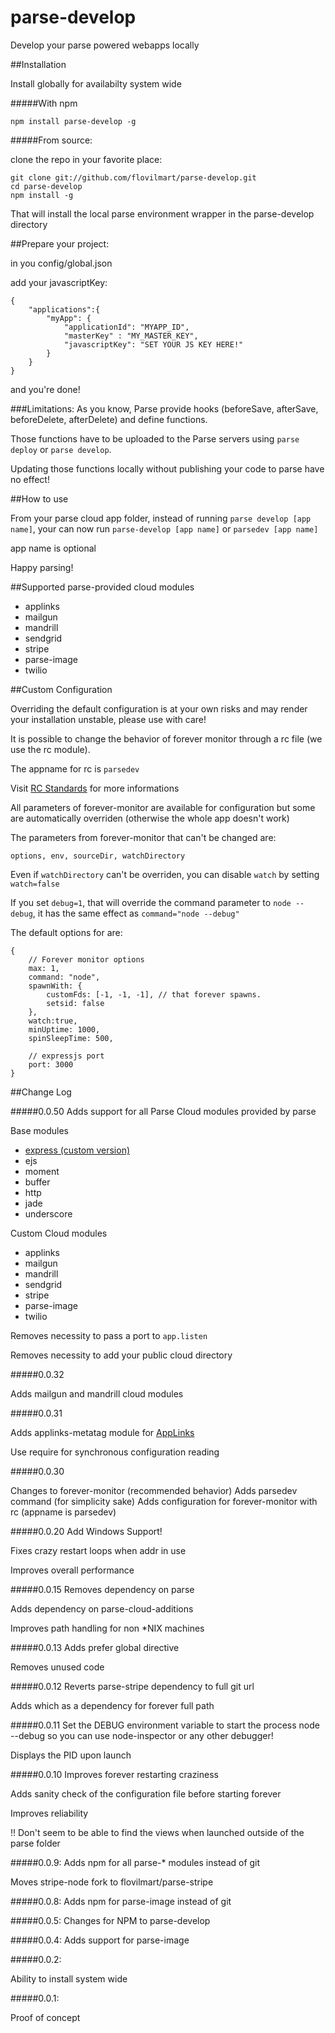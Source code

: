 parse-develop
=========

Develop your parse powered webapps locally

##Installation

Install globally for availabilty system wide

#####With npm
	
	npm install parse-develop -g

#####From source:

clone the repo in your favorite place:

	git clone git://github.com/flovilmart/parse-develop.git
	cd parse-develop
	npm install -g
	
That will install the local parse environment wrapper in the parse-develop directory

##Prepare your project:

in you config/global.json

add your javascriptKey:

	{
		"applications":{
			"myApp": {
				"applicationId": "MYAPP_ID",
				"masterKey" : "MY_MASTER_KEY",
				"javascriptKey": "SET YOUR JS KEY HERE!"
			}
		} 
	}

and you're done!


###Limitations:
As you know, Parse provide hooks (beforeSave, afterSave, beforeDelete, afterDelete) and define functions. 

Those functions have to be uploaded to the Parse servers using `parse deploy` or `parse develop`. 

Updating those functions locally without publishing your code to parse have no effect!



##How to use

From your parse cloud app folder, 
instead of running `parse develop [app name]`, your can now run `parse-develop [app name]` or `parsedev [app name]`

app name is optional

Happy parsing!

##Supported parse-provided cloud modules 
 
- applinks
- mailgun
- mandrill
- sendgrid
- stripe
- parse-image
- twilio


##Custom Configuration


Overriding the default configuration is at your own risks and may render your installation unstable, please use with care!


It is possible to change the behavior of forever monitor through a rc file (we use the rc module).

The appname for rc is `parsedev`

Visit [RC Standards](https://github.com/dominictarr/rc#standards) for more informations

All parameters of forever-monitor are available for configuration but some are automatically overriden (otherwise the whole app doesn't work)

The parameters from forever-monitor that can't be changed are:

`options, env, sourceDir, watchDirectory`

Even if `watchDirectory` can't be overriden, you can disable `watch` by setting `watch=false`

If you set `debug=1`, that will override the command parameter to `node --debug`, it has the same effect as `command="node --debug"`

The default options for are:

	{
		// Forever monitor options
    	max: 1,
    	command: "node",
    	spawnWith: {
     		customFds: [-1, -1, -1], // that forever spawns.
      		setsid: false
    	},
    	watch:true,
    	minUptime: 1000,
    	spinSleepTime: 500,
    	
    	// expressjs port
    	port: 3000
  	}

##Change Log

#####0.0.50
Adds support for all Parse Cloud modules provided by parse

Base modules

- [express (custom version)](https://github.com/flovilmart/express/tree/3.1.0-parse)
- ejs
- moment
- buffer
- http
- jade
- underscore

Custom Cloud modules

- applinks
- mailgun
- mandrill
- sendgrid
- stripe
- parse-image
- twilio

Removes necessity to pass a port to `app.listen`

Removes necessity to add your public cloud directory


#####0.0.32

Adds mailgun and mandrill cloud modules

#####0.0.31

Adds applinks-metatag module for [AppLinks](https://www.parse.com/docs/cloud_modules_guide#applinks)

Use require for synchronous configuration reading


#####0.0.30

Changes to forever-monitor (recommended behavior)
Adds parsedev command (for simplicity sake)
Adds configuration for forever-monitor with rc (appname is parsedev)


#####0.0.20
Add Windows Support!

Fixes crazy restart loops when addr in use

Improves overall performance


#####0.0.15
Removes dependency on parse

Adds dependency on parse-cloud-additions

Improves path handling for non *NIX machines

#####0.0.13
Adds prefer global directive

Removes unused code


#####0.0.12
Reverts parse-stripe dependency to full git url

Adds which as a dependency for forever full path


#####0.0.11
Set the DEBUG environment variable to start the process node --debug so you can
use node-inspector or any other debugger!

Displays the PID upon launch


#####0.0.10
Improves forever restarting craziness

Adds sanity check of the configuration file before starting forever

Improves reliability

!! Don't seem to be able to find the views when launched outside of the parse
folder


#####0.0.9:
Adds npm for all parse-* modules instead of git

Moves stripe-node fork to flovilmart/parse-stripe

#####0.0.8:
Adds npm for parse-image instead of git

#####0.0.5:
Changes for NPM to parse-develop

#####0.0.4:
Adds support for parse-image

#####0.0.2:

Ability to install system wide

#####0.0.1:

Proof of concept

